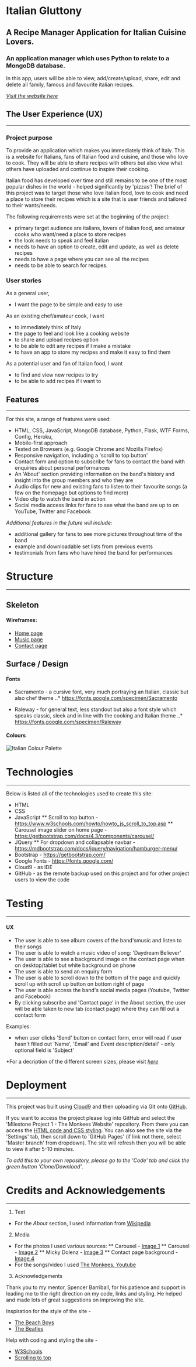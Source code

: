# Italian Gluttony 

## A Recipe Manager Application for Italian Cuisine Lovers.

### An application manager which uses Python to relate to a MongoDB database.
In this app, users will be able to view, add/create/upload, share, edit and delete all family, famous and favourite italian recipes.  

_[Visit the website here](http://italia-recipes-app.herokuapp.com/index "Visit the website here")_


## The User Experience (UX)
***

### Project purpose

To provide an application which makes you immediately think of Italy. This is a website for Italians, fans of Italian food and cuisine, and those who love to cook. They will be able to share recipes with others but also view what others have uploaded and continue to inspire their cooking. 

Italian food has developed over time and still remains to be one of the most popular dishes in the world - helped significantly by 'pizzas'! The brief of this project was to target those who love italian food, love to cook and need a place to store their recipes which is a site that is user friends and tailored to their wants/needs. <enter>

The following requirements were set at the beginning of the project:
* primary target audience are italians, lovers of italian food, and amateur cooks who want/need a place to store recipes
* the look needs to speak and feel italian
* needs to have an option to create, edit and update, as well as delete recipes
* needs to have a page where you can see all the recipes
* needs to be able to search for recipes.

### User stories

As a general user, 
* I want the page to be simple and easy to use

As an existing chef/amateur cook, I want 
* to immediately think of Italy
* the page to feel and look like a cooking website
* to share and upload recipes option
* to be able to edit any recipes if I make a mistake
* to have an app to store my recipes and make it easy to find them

As a potential user and fan of Italian food, I want 
* to find and view new recipes to try
* to be able to add recipes if i want to

## Features
***

For this site, a range of features were used:
* HTML, CSS, JavaScript, MongoDB database, Python, Flask, WTF Forms, Config, Heroku, 
* Mobile-first approach
* Tested on Browsers (e.g. Google Chrome and Mozilla Firefox)
* Responsive navigation, including a 'scroll to top button'
* Contact form and option to subscribe for fans to contact the band with enquiries about personal performances
* An 'About' section providing information on the band's history and insight into the group members and who they are
* Audio clips for new and existing fans to listen to their favourite songs (a few on the homepage but options to find more)
* Video clip to watch the band in action
* Social media access links for fans to see what the band are up to on YouTube, Twitter and Facebook

*Additional features in the future will include:*
* additional gallery for fans to see more pictures throughout time of the band
* example and downloadable set lists from previous events
* testimonials from fans who have hired the band for performances

# Structure
***

## Skeleton 

#### Wireframes:

* [Home page](https://github.com/Vicky185/milestone1-monkees/blob/master/assets/Wireframe%20-%20index.html%20mobile%20and%20desktop%2Ctablet.jpg "Home page")
* [Music page](https://github.com/Vicky185/milestone1-monkees/blob/master/assets/Wireframe%20-%20music.html%20mobile%20and%20desktop%2Ctablet.jpg "Music page")
* [Contact page](https://github.com/Vicky185/milestone1-monkees/blob/master/assets/Wireframe%20-%20contact.html%20mobile%20and%20desktop%2Ctablet.jpg "Contact page")

## Surface / Design

#### Fonts

* Sacramento - a cursive font, very much portraying an Italian, classic but also chef theme
..* https://fonts.google.com/specimen/Sacramento

* Raleway - for general text, less standout but also a font style which speaks classic, sleek and in line with the cooking and Italian theme
..* https://fonts.google.com/specimen/Raleway

#### Colours 

![Italian Colour Palette](static/images/colours.jpeg "Italian colour palette")

# Technologies
***

Below is listed all of the technologies used to create this site:

* HTML
* CSS
* JavaScript
    ** Scroll to top button - https://www.w3schools.com/howto/howto_js_scroll_to_top.asp
    ** Carousel image slider on home page - https://getbootstrap.com/docs/4.3/components/carousel/
* JQuery
    ** For dropdown and collapsable navbar - https://mdbootstrap.com/docs/jquery/navigation/hamburger-menu/
* Bootstrap - https://getbootstrap.com/
* Google Fonts - https://fonts.google.com/
* Cloud9 - as IDE
* GitHub - as the remote backup used on this project and for other project users to view the code

# Testing
***

#### UX

* The user is able to see album covers of the band'smusic and listen to their songs
* The user is able to watch a music video of song: 'Daydream Believer'
* The user is able to see a background image on the contact page when on desktop/tablet but white background on phone
* The user is able to send an enquiry form
* The user is able to scroll down to the bottom of the page and quickly scroll up with scroll up button on bottom right of page
* The user is able access the band's social media pages (Youtube, Twitter and Facebook)
* By clicking subscribe and 'Contact page' in the About section, the user will be able taken to new tab (contact page) where they can fill out a contact form

Examples:
* when user clicks 'Send' button on contact form, error will read if user hasn't filled out 'Name', 'Email' and Event description/detail' - only optional field is 'Subject'

*For a decription of the different screen sizes, please visit _[here](https://github.com/Vicky185/milestone1-monkees/blob/master/description-screens.md "here")_

# Deployment
***

This project was built using [Cloud9](https://ide.c9.io/vls1893/themonkees-site "Cloud 9") and then uploading via Git onto [GitHub](https://github.com/Vicky185/milestone1-monkees "GitHub").

If you want to access the project please log into GitHub and select the 'Milestone Project 1 - The Monkees Website' repository. <enter>
From there you can access the [HTML code and CSS styling](https://ide.c9.io/vls1893/themonkees-site "HTML code and CSS styling"). <enter>
You can also see the site via the 'Settings' tab, then scroll down to 'GitHub Pages' (if link not there, select 'Master branch' from dropdown). <enter>
The site will refresh then you will be able to view it after 5-10 minutes. 

*To add this to your own repository, please go to the 'Code' tab and click the green button 'Clone/Download'*. 


# Credits and Acknowledgements
***

1. Text
* For the *About* section, I used information from [Wikipedia](https://en.wikipedia.org/wiki/The_Monkees "Wikipedia")
2. Media
* For the photos I used various sources:
    ** Carousel - [Image 1](https://ultimateclassicrock.com/more-of-the-monkees/)
    ** Carousel - [Image 2](https://www.post-gazette.com/ae/music/2019/02/21/Peter-Tork-offbeat-bassist-singer-the-Monkees-dies-77-music-television/stories/201902210124)
    ** Micky Dolenz - [Image 3](http://www.fanpop.com/clubs/micky-dolenz/images/31390175/title/micky-dolenz-photo)
    ** Contact page background - [Image 4](https://www.google.com/search?hl=en-GB&q=monkees&tbm=isch&tbs=simg:CAQSlwEJyK_1mQe1Era4aiwELEKjU2AQaBAg9CEIMCxCwjKcIGmIKYAgDEiiwG7gfyx-dG7kbtR_1ZH8gfrBvBH9Av0S-zL6kluC_1NL8YvoyXdL8kvGjCwluZnNKUI0PqPQcJi_1y8AaVTHpyu7cAfH-ezXJ6Nkv-hBwN6TUR4phelmmEBwslsgBAwLEI6u_1ggaCgoICAESBMG4F8gM&sa=X&ved=0ahUKEwi-xbuqvqjiAhU4WRUIHe1hAucQwg4IKygA&biw=1366&bih=608#imgrc=yxEoRp-Qbe8QKM:)
* For the songs/video I used [The Monkees, Youtube](https://www.youtube.com/channel/UCv1oY0OLtsEySHeP1TkYNqA)


3. Acknowledgements

Thank you to my mentor, Spencer Barriball, for his patience and support in leading me to the right direction on my code, links and styling.<enter>
He helped and made lots of great suggestions on improving the site.

Inspiration for the style of the site - 
* [The Beach Boys](https://www.thebeachboys.com/#off-canvas)
* [The Beatles](https://www.thebeatles.com/)

Help with coding and styling the site - 
* [W3Schools](https://www.w3schools.com/)
* [Scrolling to top](https://www.w3schools.com/howto/howto_js_scroll_to_top.asp)



